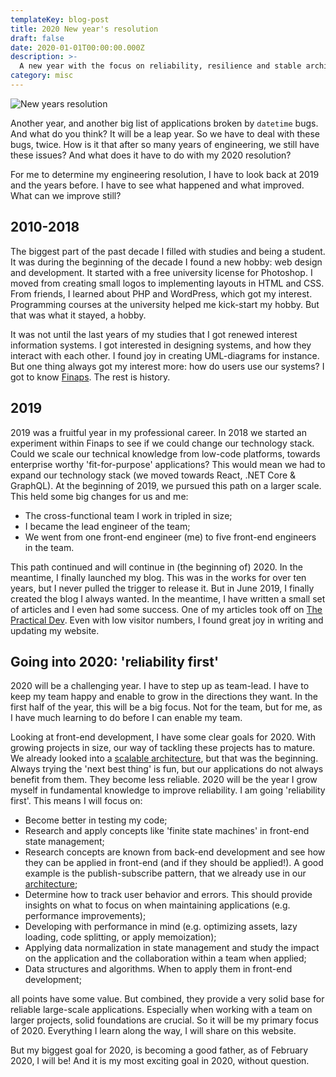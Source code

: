 ```yaml
---
templateKey: blog-post
title: 2020 New year's resolution
draft: false
date: 2020-01-01T00:00:00.000Z
description: >-
  A new year with the focus on reliability, resilience and stable architecture.
category: misc
---
```


![New years resolution](/img/new-years-resolution.png 'New years resolution')

Another year, and another big list of applications broken by `datetime` bugs. And what do you think? It will be a leap year. So we have to deal with these bugs, twice. How is it that after so many years of engineering, we still have these issues? And what does it have to do with my 2020 resolution?

For me to determine my engineering resolution, I have to look back at 2019 and the years before. I have to see what happened and what improved. What can we improve still?

## 2010-2018

The biggest part of the past decade I filled with studies and being a student. It was during the beginning of the decade I found a new hobby: web design and development. It started with a free university license for Photoshop. I moved from creating small logos to implementing layouts in HTML and CSS. From friends, I learned about PHP and WordPress, which got my interest. Programming courses at the university helped me kick-start my hobby. But that was what it stayed, a hobby.

It was not until the last years of my studies that I got renewed interest information systems. I got interested in designing systems, and how they interact with each other. I found joy in creating UML-diagrams for instance. But one thing always got my interest more: how do users use our systems? I got to know [Finaps](https://finaps.nl). The rest is history.

## 2019

2019 was a fruitful year in my professional career. In 2018 we started an experiment within Finaps to see if we could change our technology stack. Could we scale our technical knowledge from low-code platforms, towards enterprise worthy 'fit-for-purpose' applications? This would mean we had to expand our technology stack (we moved towards React, .NET Core & GraphQL). At the beginning of 2019, we pursued this path on a larger scale. This held some big changes for us and me:

- The cross-functional team I work in tripled in size;
- I became the lead engineer of the team;
- We went from one front-end engineer (me) to five front-end engineers in the team.

This path continued and will continue in (the beginning of) 2020. In the meantime, I finally launched my blog. This was in the works for over ten years, but I never pulled the trigger to release it. But in June 2019, I finally created the blog I always wanted. In the meantime, I have written a small set of articles and I even had some success. One of my articles took off on [The Practical Dev](https://dev.to/vycke/how-to-create-a-scalable-and-maintainable-front-end-architecture-4f47). Even with low visitor numbers, I found great joy in writing and updating my website.

## Going into 2020: 'reliability first'

2020 will be a challenging year. I have to step up as team-lead. I have to keep my team happy and enable to grow in the directions they want. In the first half of the year, this will be a big focus. Not for the team, but for me, as I have much learning to do before I can enable my team.

Looking at front-end development, I have some clear goals for 2020. With growing projects in size, our way of tackling these projects has to mature. We already looked into a [scalable architecture](https://crinkle.dev/blog/scalable-front-end-architecture/), but that was the beginning. Always trying the 'next best thing' is fun, but our applications do not always benefit from them. They become less reliable. 2020 will be the year I grow myself in fundamental knowledge to improve reliability. I am going 'reliability first'. This means I will focus on:

- Become better in testing my code;
- Research and apply concepts like 'finite state machines' in front-end state management;
- Research concepts are known from back-end development and see how they can be applied in front-end (and if they should be applied!). A good example is the publish-subscribe pattern, that we already use in our [architecture](https://crinkle.dev/blog/scalable-front-end-architecture/);
- Determine how to track user behavior and errors. This should provide insights on what to focus on when maintaining applications (e.g. performance improvements);
- Developing with performance in mind (e.g. optimizing assets, lazy loading, code splitting, or apply memoization);
- Applying data normalization in state management and study the impact on the application and the collaboration within a team when applied;
- Data structures and algorithms. When to apply them in front-end development;

all points have some value. But combined, they provide a very solid base for reliable large-scale applications. Especially when working with a team on larger projects, solid foundations are crucial. So it will be my primary focus of 2020. Everything I learn along the way, I will share on this website.

But my biggest goal for 2020, is becoming a good father, as of February 2020, I will be! And it is my most exciting goal in 2020, without question.

